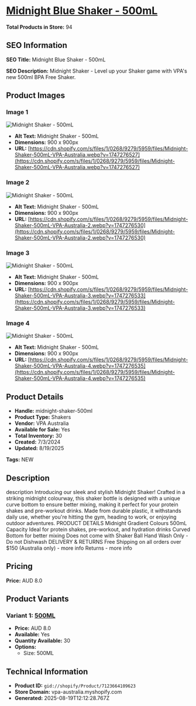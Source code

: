 # [Midnight Blue Shaker - 500mL](https://vpa-australia.myshopify.com/products/midnight-shaker-500ml)

**Total Products in Store:** 94

## SEO Information

**SEO Title:** Midnight Blue Shaker - 500mL

**SEO Description:** Midnight Shaker - Level up your Shaker game with VPA\'s new 500ml BPA Free Shaker.

## Product Images

### Image 1
![Midnight Shaker - 500mL](https://cdn.shopify.com/s/files/1/0268/9279/5959/files/Midnight-Shaker-500mL-VPA-Australia.webp?v=1747276527)

- **Alt Text:** Midnight Shaker - 500mL
- **Dimensions:** 900 x 900px
- **URL:** [https://cdn.shopify.com/s/files/1/0268/9279/5959/files/Midnight-Shaker-500mL-VPA-Australia.webp?v=1747276527](https://cdn.shopify.com/s/files/1/0268/9279/5959/files/Midnight-Shaker-500mL-VPA-Australia.webp?v=1747276527)

### Image 2
![Midnight Shaker - 500mL](https://cdn.shopify.com/s/files/1/0268/9279/5959/files/Midnight-Shaker-500mL-VPA-Australia-2.webp?v=1747276530)

- **Alt Text:** Midnight Shaker - 500mL
- **Dimensions:** 900 x 900px
- **URL:** [https://cdn.shopify.com/s/files/1/0268/9279/5959/files/Midnight-Shaker-500mL-VPA-Australia-2.webp?v=1747276530](https://cdn.shopify.com/s/files/1/0268/9279/5959/files/Midnight-Shaker-500mL-VPA-Australia-2.webp?v=1747276530)

### Image 3
![Midnight Shaker - 500mL](https://cdn.shopify.com/s/files/1/0268/9279/5959/files/Midnight-Shaker-500mL-VPA-Australia-3.webp?v=1747276533)

- **Alt Text:** Midnight Shaker - 500mL
- **Dimensions:** 900 x 900px
- **URL:** [https://cdn.shopify.com/s/files/1/0268/9279/5959/files/Midnight-Shaker-500mL-VPA-Australia-3.webp?v=1747276533](https://cdn.shopify.com/s/files/1/0268/9279/5959/files/Midnight-Shaker-500mL-VPA-Australia-3.webp?v=1747276533)

### Image 4
![Midnight Shaker - 500mL](https://cdn.shopify.com/s/files/1/0268/9279/5959/files/Midnight-Shaker-500mL-VPA-Australia-4.webp?v=1747276535)

- **Alt Text:** Midnight Shaker - 500mL
- **Dimensions:** 900 x 900px
- **URL:** [https://cdn.shopify.com/s/files/1/0268/9279/5959/files/Midnight-Shaker-500mL-VPA-Australia-4.webp?v=1747276535](https://cdn.shopify.com/s/files/1/0268/9279/5959/files/Midnight-Shaker-500mL-VPA-Australia-4.webp?v=1747276535)

## Product Details

- **Handle:** midnight-shaker-500ml
- **Product Type:** Shakers
- **Vendor:** VPA Australia
- **Available for Sale:** Yes
- **Total Inventory:** 30
- **Created:** 7/3/2024
- **Updated:** 8/19/2025

**Tags:** NEW

## Description

description Introducing our sleek and stylish Midnight Shaker! Crafted in a striking midnight colourway, this shaker bottle is designed with a unique curve bottom to ensure better mixing, making it perfect for your protein shakes and pre-workout drinks. Made from durable plastic, it withstands daily use, whether you're hitting the gym, heading to work, or enjoying outdoor adventures. PRODUCT DETAILS Midnight Gradient Colours 500mL Capacity Ideal for protein shakes, pre-workout, and hydration drinks Curved Bottom for better mixing Does not come with Shaker Ball Hand Wash Only - Do not Dishwash DELIVERY & RETURNS Free Shipping on all orders over $150 (Australia only) - more info Returns - more info

## Pricing

**Price:** AUD 8.0

## Product Variants

### Variant 1: [500ML](https://vpa-australia.myshopify.com/products/midnight-shaker-500ml)

- **Price:** AUD 8.0
- **Available:** Yes
- **Quantity Available:** 30
- **Options:**
  - Size: 500ML

## Technical Information

- **Product ID:** `gid://shopify/Product/7123664109623`
- **Store Domain:** vpa-australia.myshopify.com
- **Generated:** 2025-08-19T12:12:28.767Z

